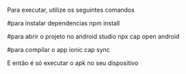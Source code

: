 Para executar, utilize os seguintes comandos

#para instalar dependencias
npm install

#para abrir o projeto no android studio
npx cap open android

#para compilar o app
ionic cap sync

E então é só executar o apk no seu dispositivo
